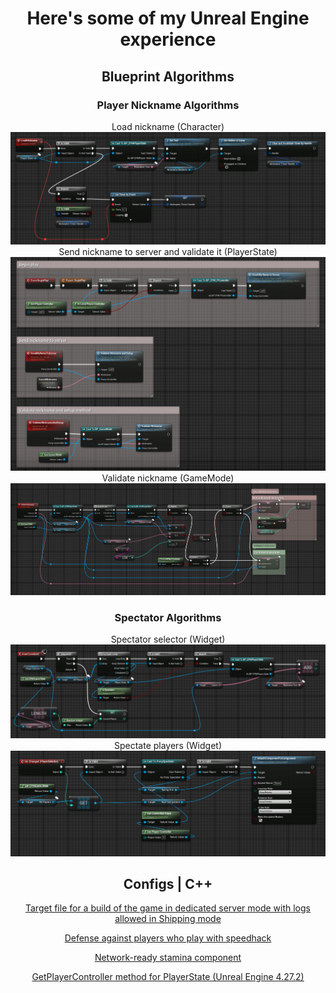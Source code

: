 <div align="center">
    <h1>Here's some of my Unreal Engine experience</h1>
</div>

<div align="center">
    <h2>Blueprint Algorithms</h2>
    <h3>Player Nickname Algorithms</h3>
    <a>Load nickname (Character)</a>
    <img src="./BP_Algorithms/BP_LoadNicknameAlgorithm.png">
    <a>Send nickname to server and validate it (PlayerState)</a>
    <img src="./BP_Algorithms/BP_SendAndValidateNicknameAlgorithm.png">
    <a>Validate nickname (GameMode)</a>
    <img src="./BP_Algorithms/BP_ValidateNicknameAlgorithm.png">
    <h3>Spectator Algorithms</h3>
    <a>Spectator selector (Widget)</a>
    <img src="./BP_Algorithms/BP_SpectateUIAlgorithm.png">
    <a>Spectate players (Widget)</a>
    <img src="./BP_Algorithms/BP_SpectateAlgorithm.png">
</div>

<div align="center">
    <h2>Configs | C++</h2>
    <a href="https://github.com/adskoe96/UnrealStuff/blob/master/YourGameServer.Target.cs", target="_blank">Target file for a build of the game in dedicated server mode with logs allowed in Shipping mode</a>
    <p></p>
    <a href="https://github.com/adskoe96/UnrealStuff/blob/master/DefaultGame.ini", target="_blank">Defense against players who play with speedhack</a>
    <p></p>
    <a href="https://github.com/adskoe96/UnrealStuff/tree/master/Components/StaminaComponent", target="_blank">Network-ready stamina component</a>
    <p></p>
    <a href="https://github.com/adskoe96/UnrealStuff/tree/master/CPP/PlayerState", target="_blank">GetPlayerController method for PlayerState (Unreal Engine 4.27.2)</a>
</div>